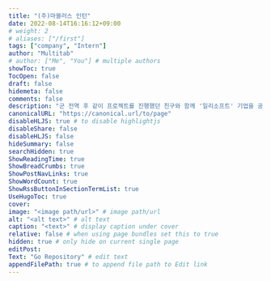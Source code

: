 ```yaml
---
title: "(주)마블러스 인턴"
date: 2022-08-14T16:16:12+09:00
# weight: 2
# aliases: ["/first"]
tags: ["company", "Intern"]
author: "Multitab"
# author: ["Me", "You"] # multiple authors
showToc: true
TocOpen: false
draft: false
hidemeta: false
comments: false
description: "군 전역 후 같이 프로젝트를 진행했던 친구와 함께 '일리소프트' 기업을 공동창업함"
canonicalURL: "https://canonical.url/to/page"
disableHLJS: true # to disable highlightjs
disableShare: false
disableHLJS: false
hideSummary: false
searchHidden: true
ShowReadingTime: true
ShowBreadCrumbs: true
ShowPostNavLinks: true
ShowWordCount: true
ShowRssButtonInSectionTermList: true
UseHugoToc: true
cover:
image: "<image path/url>" # image path/url
alt: "<alt text>" # alt text
caption: "<text>" # display caption under cover
relative: false # when using page bundles set this to true
hidden: true # only hide on current single page
editPost:
Text: "Go Repository" # edit text
appendFilePath: true # to append file path to Edit link
---
```

